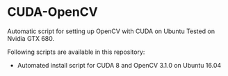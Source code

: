 # CUDA-OpenCV

Automatic script for setting up OpenCV with CUDA on Ubuntu
Tested on Nvidia GTX 680.

Following scripts are available in this repository:
* Automated install script for CUDA 8 and OpenCV 3.1.0 on Ubuntu 16.04
